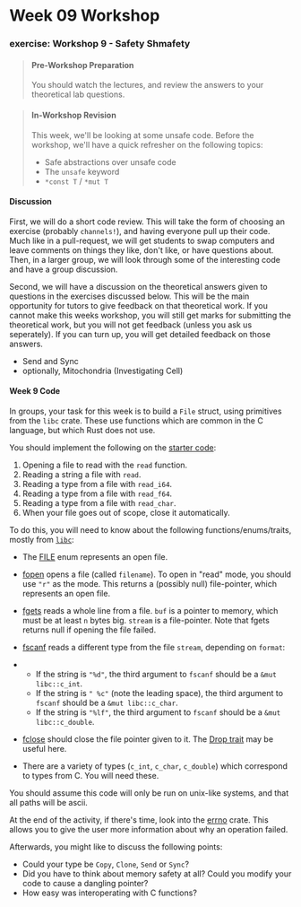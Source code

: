 # Week 09 Workshop

### exercise: Workshop 9 - Safety Shmafety

> #### Pre-Workshop Preparation
>
> You should watch the lectures, and review the answers to your theoretical lab questions.

> #### In-Workshop Revision
>
> This week, we'll be looking at some unsafe code. Before the workshop, we'll have a quick refresher on the following topics:
>
> - Safe abstractions over unsafe code
> - The `unsafe` keyword
> - `*const T` / `*mut T`

#### Discussion

First, we will do a short code review. This will take the form of choosing an exercise (probably `channels!`), and having everyone pull up their code. Much like in a pull-request, we will get students to swap computers and leave comments on things they like, don't like, or have questions about. Then, in a larger group, we will look through some of the interesting code and have a group discussion.

Second, we will have a discussion on the theoretical answers given to questions in the exercises discussed below. This will be the main opportunity for tutors to give feedback on that theoretical work. If you cannot make this weeks workshop, you will still get marks for submitting the theoretical work, but you will not get feedback (unless you ask us seperately). If you can turn up, you will get detailed feedback on those answers.

- Send and Sync
- optionally, Mitochondria (Investigating Cell)

#### Week 9 Code

In groups, your task for this week is to build a `File` struct, using primitives from the `libc` crate. These use functions which are common in the C language, but which Rust does not use.

You should implement the following on the [starter code](https://cgi.cse.unsw.edu.au/~cs6991/24T1/workshop/09/starter.tar):

1. Opening a file to read with the `read` function.
2. Reading a string a file with `read`.
3. Reading a type from a file with `read_i64`.
4. Reading a type from a file with `read_f64`.
5. Reading a type from a file with `read_char`.
6. When your file goes out of scope, close it automatically.

To do this, you will need to know about the following functions/enums/traits, mostly from [`libc`](https://docs.rs/libc/latest/libc/):

- The [FILE](https://docs.rs/libc/latest/libc/enum.FILE.html) enum represents an open file.

- [fopen](https://docs.rs/libc/latest/libc/fn.fopen.html) opens a file (called `filename`). To open in "read" mode, you should use `"r"` as the mode. This returns a (possibly null) file-pointer, which represents an open file.

- [fgets](https://docs.rs/libc/latest/libc/fn.fgets.html) reads a whole line from a file. `buf` is a pointer to memory, which must be at least `n` bytes big. `stream` is a file-pointer. Note that fgets returns null if opening the file failed.

- [fscanf](https://docs.rs/libc/latest/libc/fn.fscanf.html) reads a different type from the file `stream`, depending on `format`:

- - If the string is `"%d"`, the third argument to `fscanf` should be a `&mut libc::c_int`.
  - If the string is `" %c"` (note the leading space), the third argument to `fscanf` should be a `&mut libc::c_char`.
  - If the string is `"%lf"`, the third argument to `fscanf` should be a `&mut libc::c_double`.

- [fclose](https://docs.rs/libc/latest/libc/fn.fclose.html) should close the file pointer given to it. The [Drop trait](https://doc.rust-lang.org/std/ops/trait.Drop.html) may be useful here.

- There are a variety of types (`c_int`, `c_char`, `c_double`) which correspond to types from C. You will need these.

You should assume this code will only be run on unix-like systems, and that all paths will be ascii.

At the end of the activity, if there's time, look into the [errno](https://docs.rs/errno/latest/errno/) crate. This allows you to give the user more information about why an operation failed.

Afterwards, you might like to discuss the following points:

- Could your type be `Copy`, `Clone`, `Send` or `Sync`?
- Did you have to think about memory safety at all? Could you modify your code to cause a dangling pointer?
- How easy was interoperating with C functions?